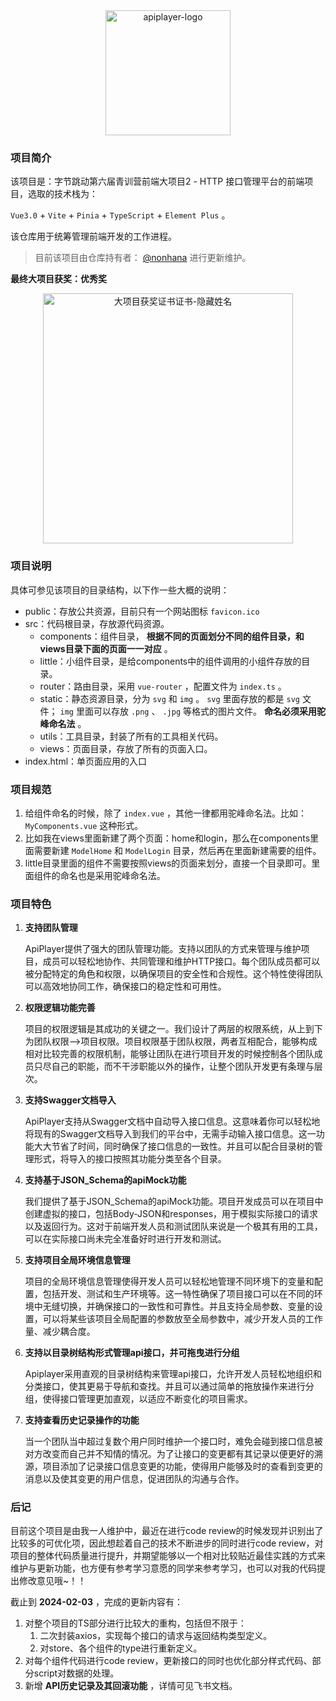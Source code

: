 <div align="center">
   <img src="https://common-1319721118.cos.ap-shanghai.myqcloud.com/picgo/apiplayer-logo.png" alt="apiplayer-logo" width="200" />
</div>

### 项目简介

该项目是：字节跳动第六届青训营前端大项目2 - HTTP 接口管理平台的前端项目，选取的技术栈为：

`Vue3.0` + `Vite` + `Pinia` + `TypeScript` + `Element Plus` 。

该仓库用于统筹管理前端开发的工作进程。

> 目前该项目由仓库持有者： [@nonhana](https://github.com/nonhana) 进行更新维护。

**最终大项目获奖：优秀奖**

<div align="center">
   <img src="https://common-1319721118.cos.ap-shanghai.myqcloud.com/picgo/%E5%A4%A7%E9%A1%B9%E7%9B%AE%E8%8E%B7%E5%A5%96%E8%AF%81%E4%B9%A6%E8%AF%81%E4%B9%A6-%E9%9A%90%E8%97%8F%E5%A7%93%E5%90%8D.jpg" alt="大项目获奖证书证书-隐藏姓名" width="400" />
</div>

### 项目说明

具体可参见该项目的目录结构，以下作一些大概的说明：

- public：存放公共资源，目前只有一个网站图标 `favicon.ico`
- src：代码根目录，存放源代码资源。
  - components：组件目录， **根据不同的页面划分不同的组件目录，和views目录下面的页面一一对应** 。
  - little：小组件目录，是给components中的组件调用的小组件存放的目录。
  - router：路由目录，采用 `vue-router` ，配置文件为 `index.ts` 。
  - static：静态资源目录，分为 `svg` 和 `img` 。 `svg` 里面存放的都是 `svg` 文件； `img` 里面可以存放 `.png` 、 `.jpg` 等格式的图片文件。 **命名必须采用驼峰命名法** 。
  - utils：工具目录，封装了所有的工具相关代码。
  - views：页面目录，存放了所有的页面入口。
- index.html：单页面应用的入口

### 项目规范

1. 给组件命名的时候，除了 `index.vue` ，其他一律都用驼峰命名法。比如： `MyComponents.vue` 这种形式。
2. 比如我在views里面新建了两个页面：home和login，那么在components里面需要新建 `ModelHome` 和 `ModelLogin` 目录，然后再在里面新建需要的组件。
3. little目录里面的组件不需要按照views的页面来划分，直接一个目录即可。里面组件的命名也是采用驼峰命名法。

### 项目特色

1. **支持团队管理**

   ApiPlayer提供了强大的团队管理功能。支持以团队的方式来管理与维护项目，成员可以轻松地协作、共同管理和维护HTTP接口。每个团队成员都可以被分配特定的角色和权限，以确保项目的安全性和合规性。这个特性使得团队可以高效地协同工作，确保接口的稳定性和可用性。

2. **权限逻辑功能完善**

   项目的权限逻辑是其成功的关键之一。我们设计了两层的权限系统，从上到下为团队权限——>项目权限。项目权限基于团队权限，两者互相配合，能够构成相对比较完善的权限机制，能够让团队在进行项目开发的时候控制各个团队成员只尽自己的职能，而不干涉职能以外的操作，让整个团队开发更有条理与层次。

3. **支持Swagger文档导入**

   ApiPlayer支持从Swagger文档中自动导入接口信息。这意味着你可以轻松地将现有的Swagger文档导入到我们的平台中，无需手动输入接口信息。这一功能大大节省了时间，同时确保了接口信息的一致性。并且可以配合目录树的管理形式，将导入的接口按照其功能分类至各个目录。

4. **支持基于JSON_Schema的apiMock功能**

   我们提供了基于JSON_Schema的apiMock功能。项目开发成员可以在项目中创建虚拟的接口，包括Body-JSON和responses，用于模拟实际接口的请求以及返回行为。这对于前端开发人员和测试团队来说是一个极其有用的工具，可以在实际接口尚未完全准备好时进行开发和测试。

5. **支持项目全局环境信息管理**

   项目的全局环境信息管理使得开发人员可以轻松地管理不同环境下的变量和配置，包括开发、测试和生产环境等。这一特性确保了项目接口可以在不同的环境中无缝切换，并确保接口的一致性和可靠性。并且支持全局参数、变量的设置，可以将某些该项目全局配置的参数放至全局参数中，减少开发人员的工作量、减少耦合度。

6. **支持以目录树结构形式管理api接口，并可拖曳进行分组**

   Apiplayer采用直观的目录树结构来管理api接口，允许开发人员轻松地组织和分类接口，使其更易于导航和查找。并且可以通过简单的拖放操作来进行分组，使得接口管理更加直观，以适应不断变化的项目需求。

7. **支持查看历史记录操作的功能**

   当一个团队当中超过复数个用户同时维护一个接口时，难免会碰到接口信息被对方改变而自己并不知情的情况。为了让接口的变更都有其记录以便更好的溯源，项目添加了记录接口信息变更的功能，使得用户能够及时的查看到变更的消息以及使其变更的用户信息，促进团队的沟通与合作。

### 后记

目前这个项目是由我一人维护中，最近在进行code review的时候发现并识别出了比较多的可优化项，因此想趁着自己的技术不断进步的同时进行code review，对项目的整体代码质量进行提升，并期望能够以一个相对比较贴近最佳实践的方式来维护与更新功能，也方便有参考学习意愿的同学来参考学习，也可以对我的代码提出修改意见哦~！！

截止到 **2024-02-03** ，完成的更新内容有：

1. 对整个项目的TS部分进行比较大的重构，包括但不限于：
   1. 二次封装axios，实现每个接口的请求与返回结构类型定义。
   2. 对store、各个组件的type进行重新定义。
2. 对每个组件代码进行code review，更新接口的同时也优化部分样式代码、部分script对数据的处理。
3. 新增 **API历史记录及其回滚功能** ，详情可见飞书文档。
